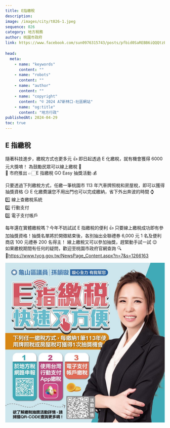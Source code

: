 ```yaml
---
title: E指繳稅
description:
image: /images/city/t026-1.jpeg
sequence: 026
category: 地方稅務
author: 桃園市政府
link: https://www.facebook.com/sun0976315743/posts/pfbid0SaREBB6iQQQtzEwXJjsQkUzDuqDQo8D9eyLeeFDxy2zJ9xoEvCyMe6CJdYKwaPnXl

head:
  meta:
    - name: "keywords"
      content: ""
    - name: "robots"
      content: ""
    - name: "author"
      content: ""
    - name: "copyright"
      content: "© 2024 A7新林口-社區網站"
    - name: "og:title"
      content: "地方行政"
publishedAt: 2024-04-29
toc: true
---
```


## E 指繳稅

隨著科技進步，繳稅方式也更多元 👍
即日起透過 E 化繳稅，就有機會獲得 6000 元大獎唷！
為鼓勵民眾可以線上繳稅 🛜  
📍 市府推出 👉🏻E 指繳稅 GO Easy 抽獎活動 💰

只要透過下列繳稅方式，任繳一筆桃園市 113 年汽車牌照稅和房屋稅，即可以獲得抽獎資格 😏
E 化繳費讓您不用出門也可以完成繳納，省下外出奔波的時間 ⌚️  
1️⃣ 線上查繳稅系統  
2️⃣ 行動支付  
3️⃣ 電子支付帳戶

每年還在實體繳稅嗎？今年不妨試試 E 指繳稅的便利 👍
只要線上繳稅成功即有參加抽獎資格！抽獎名單將於開徵結束後，各別抽出全聯禮券 6,000 元 1 名及便利商店 100 元禮券 200 名得主！
線上繳稅又可以參加抽獎，趕緊動手試一試 😉  
如果繳稅期間有任何的疑問，歡迎至桃園市政府官網查詢 🔍  
🔗https://www.tycg.gov.tw/NewsPage_Content.aspx?n=7&s=1266163

![t026-1.jpeg](/images/city/t026-1.jpeg)
